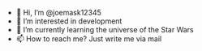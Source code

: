 - 👋 Hi, I’m @joemask12345
- 👀 I’m interested in development
- 🌱 I’m currently learning the universe of the Star Wars
- 📫 How to reach me? Just write me via mail

<!---
joemask12345/joemask12345 is a ✨ special ✨ repository because its `README.md` (this file) appears on your GitHub profile.
You can click the Preview link to take a look at your changes.
--->
